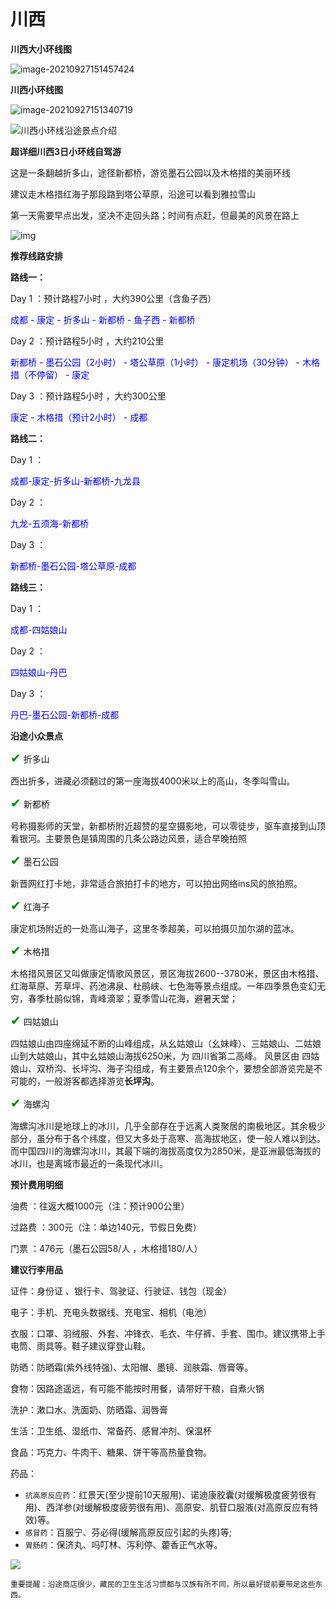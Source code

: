 # 川西

**川西大小环线图**

![image-20210927151457424](白云之滇.assets/image-20210927151457424.png)

**川西小环线图**

![image-20210927151340719](白云之滇.assets/image-20210927151340719.png)

![川西小环线沿途景点介绍](白云之滇.assets/da3d59ac5cbf00a1678b1156a11ddc74_1_833x0.jpg)



**超详细川西3日小环线自驾游**

这是一条翻越折多山，途径新都桥，游览墨石公园以及木格措的美丽环线

建议走木格措红海子那段路到塔公草原，沿途可以看到雅拉雪山

第一天需要早点出发，坚决不走回头路；时间有点赶，但最美的风景在路上



![img](白云之滇.assets/v2-b9663091a885c42a903194448788ea6d_720w.jpg)



**推荐线路安排**

**路线一：**

Day 1 ：预计路程7小时 ，大约390公里（含鱼子西）

<p style="color:blue;">成都 - 康定 - 折多山 - 新都桥 - 鱼子西 - 新都桥</p>

Day 2 ：预计路程5小时 ，大约210公里

<p style="color:blue;">新都桥 - 墨石公园（2小时） - 塔公草原（1小时） - 康定机场（30分钟） - 木格措（不停留） - 康定</p>

Day 3 ：预计路程5小时 ，大约300公里

<p style="color:blue;">康定 - 木格措（预计2小时） - 成都</p>

**路线二：**

Day 1 ：

<p style="color:blue;">成都-康定-折多山-新都桥-九龙县</p>

Day 2 ：

<p style="color:blue;">九龙-五须海-新都桥</p>

Day 3 ：

<p style="color:blue;">新都桥-墨石公园-塔公草原-成都</p>

**路线三：**

Day 1 ：

<p style="color:blue;">成都-四姑娘山</p>

Day 2 ：

<p style="color:blue;">四姑娘山-丹巴</p>

Day 3 ：

<p style="color:blue;">丹巴-墨石公园-新都桥-成都</p>



**沿途小众景点**

<span style="color:green; font-size:20px">✔︎</span>	折多山

西出折多，进藏必须翻过的第一座海拔4000米以上的高山，冬季叫雪山。

<span style="color:green; font-size:20px">✔︎</span>	新都桥

号称摄影师的天堂，新都桥附近超赞的星空摄影地，可以零徒步，驱车直接到山顶看银河。主要景色是镇周围的几条公路边风景，适合早晚拍照

<span style="color:green; font-size:20px">✔︎</span>	墨石公园

新晋网红打卡地，非常适合旅拍打卡的地方，可以拍出网络ins风的旅拍照。

<span style="color:green; font-size:20px">✔︎</span>	红海子

康定机场附近的一处高山海子，这里冬季超美，可以拍摄贝加尔湖的蓝冰。

<span style="color:green; font-size:20px">✔︎</span>	木格措

木格措风景区又叫做康定情歌风景区，景区海拔2600--3780米，景区由木格措、红海草原、芳草坪、药池沸泉、杜鹃峡、七色海等景点组成。一年四季景色变幻无穷，春季杜鹃似锦，青峰滴翠；夏季雪山花海，避暑天堂；

<span style="color:green; font-size:20px">✔︎</span>	四姑娘山

四姑娘山由四座绵延不断的山峰组成，从幺姑娘山（幺妹峰）、三姑娘山、二姑娘山到大姑娘山，其中幺姑娘山海拔6250米，为 四川省第二高峰。 风景区由 四姑娘山、双桥沟、长坪沟、海子沟组成，有主要景点120余个，要想全部游览完是不可能的，一般游客都选择游览**长坪沟**。

<span style="color:green; font-size:20px">✔︎</span>	海螺沟

海螺沟冰川是地球上的冰川，几乎全部存在于远离人类聚居的南极地区。其余极少部分，虽分布于各个纬度，但又大多处于高寒、高海拔地区，使一般人难以到达。而中国四川的海螺沟冰川，其最下端的海拔高度仅为2850米，是亚洲最低海拔的冰川，也是离城市最近的一条现代冰川。



**预计费用明细**

油费 ：往返大概1000元（注：预计900公里）

过路费 ：300元（注：单边140元，节假日免费）

门票 ：476元（墨石公园58/人 ，木格措180/人）



**建议行李用品**

证件：身份证 、银行卡、驾驶证、行驶证、钱包（现金）

电子：手机、充电头数据线、充电宝、相机（电池）

衣服：口罩、羽绒服、外套、冲锋衣、毛衣、牛仔裤、手套、围巾。建议携带上手电筒、雨具等。鞋子建议穿登山鞋。

防晒：防晒霜(紫外线特强)、太阳帽、墨镜、润肤霜、唇膏等。

食物：因路途遥远，有可能不能按时用餐，请带好干粮，自煮火锅

洗护：漱口水、洗面奶、防晒霜、润唇膏

生活：卫生纸、湿纸巾、常备药、感冒冲剂、保温杯

食品：巧克力、牛肉干、糖果、饼干等高热量食物。

药品：

* `抗高原反应药`：红景天(至少提前10天服用)、诺迪康胶囊(对缓解极度疲劳很有用)、西洋参(对缓解极度疲劳很有用)、高原安、肌苷口服液(对高原反应有特效)等。
* `感冒药`：百服宁、芬必得(缓解高原反应引起的头疼)等;
* `胃肠药`：保济丸、吗叮林、泻利停、藿香正气水等。


![](白云之滇.assets/970_ChcCP1zM-O6AXXM3AAHA0-Yz8lc322.jpg)

`重要提醒：沿途商店很少，藏民的卫生生活习惯都与汉族有所不同，所以最好提前要带足这些东西。`